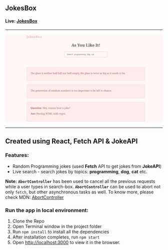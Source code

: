
## JokesBox
#### Live: [JokesBox](https://meghsohor.github.io/jokesbox/)
<hr>

![JokesBox - React, Fetch API & JokeAPI](https://raw.githubusercontent.com/meghsohor/jokesbox/master/public/images/screenshot.jpg)

<hr>

## Created using React, Fetch API & JokeAPI

### Features:

 - Random Programming jokes (used **Fetch** API to get jokes from **JokeAPI**)
 - Live search - search jokes by topics: **programming**, **dog**, **cat** etc.
 
 **Note:** **`AbortController`** has been used to cancel all the previous requests while a user types in search-box.
 **`AbortController`** can be used to abort not only `fetch`, but other asynchronous tasks as well.
 To know more, please check MDN: [AbortController](https://developer.mozilla.org/en-US/docs/Web/API/AbortController)

 
 ### Run the app in local environment:

 1. Clone the Repo
 2. Open Terminal window in the project folder
 3. Run `npm install` to install all the dependencies
 4. After installation completes, run `npm start`
 5. Open [http://localhost:3000](http://localhost:3000) to view it in the browser.
